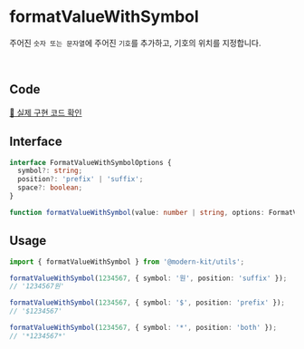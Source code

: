 # formatValueWithSymbol

주어진 `숫자 또는 문자열`에 주어진 `기호`를 추가하고, 기호의 위치를 지정합니다.

<br />

## Code
[🔗 실제 구현 코드 확인](https://github.com/modern-agile-team/modern-kit/blob/main/packages/utils/src/formatter/formatValueWithSymbol/index.ts)

## Interface
```ts title="typescript"
interface FormatValueWithSymbolOptions {
  symbol?: string;
  position?: 'prefix' | 'suffix';
  space?: boolean;
}
```
```ts title="typescript"
function formatValueWithSymbol(value: number | string, options: FormatValueWithSymbolOptions): string
```

## Usage
```ts title="typescript"
import { formatValueWithSymbol } from '@modern-kit/utils';

formatValueWithSymbol(1234567, { symbol: '원', position: 'suffix' });
// '1234567원'

formatValueWithSymbol(1234567, { symbol: '$', position: 'prefix' });
// '$1234567'

formatValueWithSymbol(1234567, { symbol: '*', position: 'both' });
// '*1234567*'
```
